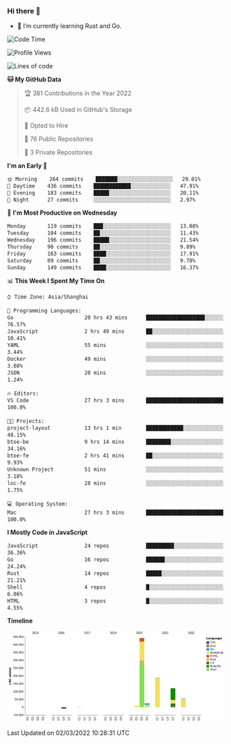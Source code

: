 ### Hi there 👋

- 🌱 I’m currently learning Rust and Go.

<!--START_SECTION:waka-->
![Code Time](http://img.shields.io/badge/Code%20Time-279%20hrs%2010%20mins-blue)

![Profile Views](http://img.shields.io/badge/Profile%20Views-0-blue)

![Lines of code](https://img.shields.io/badge/From%20Hello%20World%20I%27ve%20Written-836%20Thousand%20lines%20of%20code-blue)

**🐱 My GitHub Data** 

> 🏆 381 Contributions in the Year 2022
 > 
> 📦 442.6 kB Used in GitHub's Storage 
 > 
> 💼 Opted to Hire
 > 
> 📜 76 Public Repositories 
 > 
> 🔑 3 Private Repositories  
 > 
**I'm an Early 🐤** 

```text
🌞 Morning    264 commits    ███████░░░░░░░░░░░░░░░░░░   29.01% 
🌆 Daytime    436 commits    ████████████░░░░░░░░░░░░░   47.91% 
🌃 Evening    183 commits    █████░░░░░░░░░░░░░░░░░░░░   20.11% 
🌙 Night      27 commits     ░░░░░░░░░░░░░░░░░░░░░░░░░   2.97%

```
📅 **I'm Most Productive on Wednesday** 

```text
Monday       119 commits    ███░░░░░░░░░░░░░░░░░░░░░░   13.08% 
Tuesday      104 commits    ██░░░░░░░░░░░░░░░░░░░░░░░   11.43% 
Wednesday    196 commits    █████░░░░░░░░░░░░░░░░░░░░   21.54% 
Thursday     90 commits     ██░░░░░░░░░░░░░░░░░░░░░░░   9.89% 
Friday       163 commits    ████░░░░░░░░░░░░░░░░░░░░░   17.91% 
Saturday     89 commits     ██░░░░░░░░░░░░░░░░░░░░░░░   9.78% 
Sunday       149 commits    ████░░░░░░░░░░░░░░░░░░░░░   16.37%

```


📊 **This Week I Spent My Time On** 

```text
⌚︎ Time Zone: Asia/Shanghai

💬 Programming Languages: 
Go                       20 hrs 43 mins      ███████████████████░░░░░░   76.57% 
JavaScript               2 hrs 49 mins       ██░░░░░░░░░░░░░░░░░░░░░░░   10.41% 
YAML                     55 mins             ░░░░░░░░░░░░░░░░░░░░░░░░░   3.44% 
Docker                   49 mins             ░░░░░░░░░░░░░░░░░░░░░░░░░   3.08% 
JSON                     20 mins             ░░░░░░░░░░░░░░░░░░░░░░░░░   1.24%

🔥 Editors: 
VS Code                  27 hrs 3 mins       █████████████████████████   100.0%

🐱‍💻 Projects: 
project-layout           13 hrs 1 min        ████████████░░░░░░░░░░░░░   48.15% 
btoe-be                  9 hrs 14 mins       ████████░░░░░░░░░░░░░░░░░   34.16% 
btoe-fe                  2 hrs 41 mins       ██░░░░░░░░░░░░░░░░░░░░░░░   9.93% 
Unknown Project          51 mins             ░░░░░░░░░░░░░░░░░░░░░░░░░   3.18% 
loc-fe                   28 mins             ░░░░░░░░░░░░░░░░░░░░░░░░░   1.75%

💻 Operating System: 
Mac                      27 hrs 3 mins       █████████████████████████   100.0%

```

**I Mostly Code in JavaScript** 

```text
JavaScript               24 repos            █████████░░░░░░░░░░░░░░░░   36.36% 
Go                       16 repos            ██████░░░░░░░░░░░░░░░░░░░   24.24% 
Rust                     14 repos            █████░░░░░░░░░░░░░░░░░░░░   21.21% 
Shell                    4 repos             █░░░░░░░░░░░░░░░░░░░░░░░░   6.06% 
HTML                     3 repos             █░░░░░░░░░░░░░░░░░░░░░░░░   4.55%

```


**Timeline**

![Chart not found](https://raw.githubusercontent.com/elton/elton/main/charts/bar_graph.png) 


 Last Updated on 02/03/2022 10:28:31 UTC
<!--END_SECTION:waka-->

<!--
**elton/elton** is a ✨ _special_ ✨ repository because its `README.md` (this file) appears on your GitHub profile.

Here are some ideas to get you started:

- 🔭 I’m currently working on ...
- 🌱 I’m currently learning ...
- 👯 I’m looking to collaborate on ...
- 🤔 I’m looking for help with ...
- 💬 Ask me about ...
- 📫 How to reach me: ...
- 😄 Pronouns: ...
- ⚡ Fun fact: ...
-->
